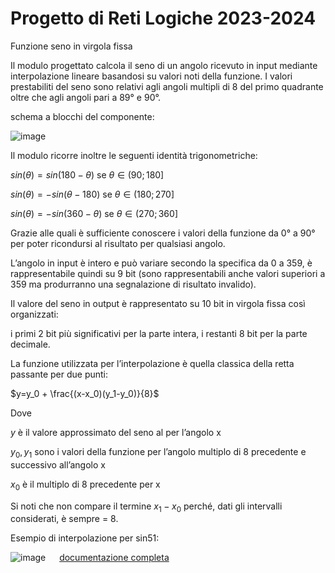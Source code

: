 # Progetto di Reti Logiche 2023-2024 
Funzione seno in virgola fissa

Il modulo progettato calcola il seno di un angolo ricevuto in input mediante interpolazione lineare basandosi su valori noti della funzione.
I valori prestabiliti del seno sono relativi agli angoli multipli di 8 del primo quadrante oltre che agli angoli pari a 89° e 90°.

schema a blocchi del componente:

![image](https://github.com/user-attachments/assets/5ea94abe-77dd-4756-b86a-7134e3a16e1a)


Il modulo ricorre inoltre le seguenti identità trigonometriche:

  $sin⁡(\theta)=sin⁡(180-\theta)$  se  $\theta \in (90;180]$

  $sin⁡(\theta)=-sin⁡(\theta-180)$  se $\theta \in (180;270]$

  $sin⁡(\theta)= -sin⁡(360-\theta)$  se $\theta \in (270;360]$

Grazie alle quali è sufficiente conoscere i valori della funzione da 0° a 90° per poter ricondursi al risultato per qualsiasi angolo.

L’angolo in input è intero e può variare secondo la specifica da 0 a 359, è rappresentabile quindi su 9 bit (sono rappresentabili anche valori superiori a 359 ma produrranno una segnalazione di risultato invalido).

Il valore del seno in output è rappresentato su 10 bit in virgola fissa così organizzati:

i primi 2 bit più significativi per la parte intera, i restanti 8 bit per la parte decimale.

La funzione utilizzata per l’interpolazione è quella classica della retta passante per due punti:

$y=y_0 + \frac{(x-x_0)(y_1-y_0)}{8}$

Dove

$y$ è il valore approssimato del seno al per l’angolo x

$y_0,y_1$ sono i valori della funzione per l’angolo multiplo di 8 precedente e successivo all’angolo x 

$x_0$ è il multiplo di 8 precedente per x

Si noti che non compare il termine $x_1-x_0$ perché, dati gli intervalli considerati, è sempre = 8.

Esempio di interpolazione per sin⁡51:

![image](https://github.com/user-attachments/assets/22c317f5-88dc-4da3-baf4-a441793c20a3)
 
[documentazione completa](https://github.com/omgbarde/RTL_bardelli_final_project/blob/d8d4e70075061255359b0004ea0bc3573606a8db/Relazione%20Bardelli.pdf)
